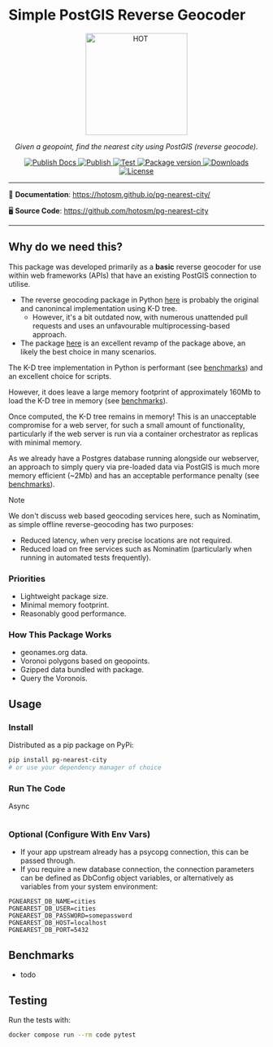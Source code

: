 # Simple PostGIS Reverse Geocoder

<!-- markdownlint-disable -->
<p align="center">
  <img src="https://raw.githubusercontent.com/hotosm/pg-nearest-city/refs/heads/main/docs/images/hot_logo.png" style="width: 200px;" alt="HOT"></a>
</p>
<p align="center">
  <em>Given a geopoint, find the nearest city using PostGIS (reverse geocode).</em>
</p>
<p align="center">
  <a href="https://github.com/hotosm/pg-nearest-city/actions/workflows/docs.yml" target="_blank">
      <img src="https://github.com/hotosm/pg-nearest-city/actions/workflows/docs.yml/badge.svg" alt="Publish Docs">
  </a>
  <a href="https://github.com/hotosm/pg-nearest-city/actions/workflows/publish.yml" target="_blank">
      <img src="https://github.com/hotosm/pg-nearest-city/actions/workflows/publish.yml/badge.svg" alt="Publish">
  </a>
  <a href="https://github.com/hotosm/pg-nearest-city/actions/workflows/pytest.yml" target="_blank">
      <img src="https://github.com/hotosm/pg-nearest-city/actions/workflows/pytest.yml/badge.svg?branch=main" alt="Test">
  </a>
  <a href="https://pypi.org/project/pg-nearest-city" target="_blank">
      <img src="https://img.shields.io/pypi/v/pg-nearest-city?color=%2334D058&label=pypi%20package" alt="Package version">
  </a>
  <a href="https://pypistats.org/packages/pg-nearest-city" target="_blank">
      <img src="https://img.shields.io/pypi/dm/pg-nearest-city.svg" alt="Downloads">
  </a>
  <a href="https://github.com/hotosm/pg-nearest-city/blob/main/LICENSE.md" target="_blank">
      <img src="https://img.shields.io/github/license/hotosm/pg-nearest-city.svg" alt="License">
  </a>
</p>

---

📖 **Documentation**: <a href="https://hotosm.github.io/pg-nearest-city/" target="_blank">https://hotosm.github.io/pg-nearest-city/</a>

🖥️ **Source Code**: <a href="https://github.com/hotosm/pg-nearest-city" target="_blank">https://github.com/hotosm/pg-nearest-city</a>

---

<!-- markdownlint-enable -->

## Why do we need this?

This package was developed primarily as a **basic** reverse geocoder for use within
web frameworks (APIs) that have an existing PostGIS connection to utilise.

- The reverse geocoding package in Python [here](https://github.com/thampiman/reverse-geocoder)
  is probably the original and canonincal implementation using K-D tree.
  - However, it's a bit outdated now, with numerous unattended pull
    requests and uses an unfavourable multiprocessing-based approach.
- The package [here](https://github.com/richardpenman/reverse_geocode) is an excellent
  revamp of the package above, an likely the best choice in many scenarios.

The K-D tree implementation in Python is performant (see [benchmarks](#benchmarks))
and an excellent choice for scripts.

However, it does leave a large memory footprint of approximately 160Mb to load the
K-D tree in memory (see [benchmarks](#benchmarks)).

Once computed, the K-D tree remains in memory! This is an unacceptable compromise
for a web server, for such a small amount of functionality, particularly if the
web server is run via a container orchestrator as replicas with minimal memory.

As we already have a Postgres database running alongside our webserver, an approach
to simply query via pre-loaded data via PostGIS is much more memory efficient (~2Mb)
and has an acceptable performance penalty (see [benchmarks](#benchmarks)).

> [!NOTE]
> We don't discuss web based geocoding services here, such as Nominatim, as simple
> offline reverse-geocoding has two purposes:
>
> - Reduced latency, when very precise locations are not required.
> - Reduced load on free services such as Nominatim (particularly when running
> in automated tests frequently).

### Priorities

- Lightweight package size.
- Minimal memory footprint.
- Reasonably good performance.

### How This Package Works

- geonames.org data.
- Voronoi polygons based on geopoints.
- Gzipped data bundled with package.
- Query the Voronois.

## Usage

### Install

Distributed as a pip package on PyPi:

```bash
pip install pg-nearest-city
# or use your dependency manager of choice
```

### Run The Code

Async

```python

```

### Optional (Configure With Env Vars)

- If your app upstream already has a psycopg connection, this can be
  passed through.
- If you require a new database connection, the connection parameters
  can be defined as DbConfig object variables, or alternatively
  as variables from your system environment:

```dotenv
PGNEAREST_DB_NAME=cities
PGNEAREST_DB_USER=cities
PGNEAREST_DB_PASSWORD=somepassword
PGNEAREST_DB_HOST=localhost
PGNEAREST_DB_PORT=5432
```

## Benchmarks

- todo

## Testing

Run the tests with:

```bash
docker compose run --rm code pytest
```
